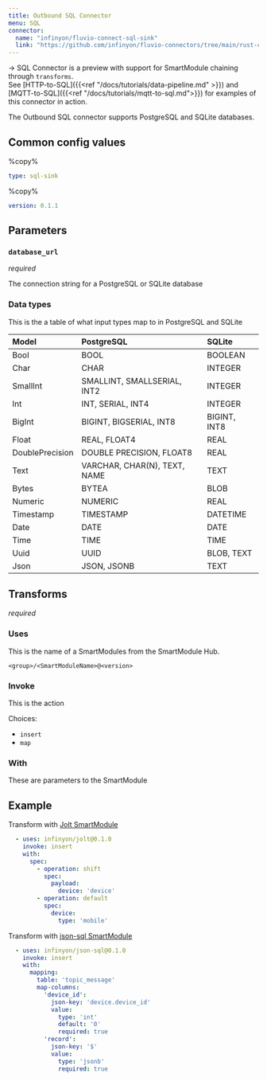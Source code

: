 ```yaml
---
title: Outbound SQL Connector 
menu: SQL 
connector:
  name: "infinyon/fluvio-connect-sql-sink"
  link: "https://github.com/infinyon/fluvio-connectors/tree/main/rust-connectors/sinks/sql"
---
```


-> SQL Connector is a preview with support for SmartModule chaining through `transforms`.<br>See [HTTP-to-SQL]({{<ref "/docs/tutorials/data-pipeline.md" >}}) and [MQTT-to-SQL]({{<ref "/docs/tutorials/mqtt-to-sql.md">}}) for examples of this connector in action.

The Outbound SQL connector supports PostgreSQL and SQLite databases.

## Common config values

%copy%
```yaml
type: sql-sink
```

%copy%
```yaml
version: 0.1.1
```

## Parameters

### `database_url`
*required*

The connection string for a PostgreSQL or SQLite database

### Data types

This is the a table of what input types map to in PostgreSQL and SQLite

| Model           | PostgreSQL                   | SQLite       |                                          
|:----------------|:-----------------------------|:-------------|
| Bool            | BOOL                         | BOOLEAN      |
| Char            | CHAR                         | INTEGER      |
| SmallInt        | SMALLINT, SMALLSERIAL, INT2  | INTEGER      |
| Int             | INT, SERIAL, INT4            | INTEGER      |
| BigInt          | BIGINT, BIGSERIAL, INT8      | BIGINT, INT8 |
| Float           | REAL, FLOAT4                 | REAL         |
| DoublePrecision | DOUBLE PRECISION, FLOAT8     | REAL         |
| Text            | VARCHAR, CHAR(N), TEXT, NAME | TEXT         |
| Bytes           | BYTEA                        | BLOB         |
| Numeric         | NUMERIC                      | REAL         |
| Timestamp       | TIMESTAMP                    | DATETIME     |
| Date            | DATE                         | DATE         |
| Time            | TIME                         | TIME         |
| Uuid            | UUID                         | BLOB, TEXT   |
| Json            | JSON, JSONB                  | TEXT         |

## Transforms
*required*

### Uses
This is the name of a SmartModules from the SmartModule Hub.

`<group>/<SmartModuleName>@<version>`

### Invoke
This is the action 

Choices:
- `insert`
- `map`

### With 
These are parameters to the SmartModule

## Example

Transform with [Jolt SmartModule](https://github.com/infinyon/fluvio-connectors/blob/308ca0ec6e195210a86724ff8b0a32f6897c7b93/smartmodules/jolt/)
```yaml
  - uses: infinyon/jolt@0.1.0
    invoke: insert
    with:
      spec:
        - operation: shift
          spec:
            payload:
              device: 'device'
        - operation: default
          spec:
            device:
              type: 'mobile'
```

Transform with [json-sql SmartModule](https://github.com/infinyon/fluvio-connectors/blob/308ca0ec6e195210a86724ff8b0a32f6897c7b93/smartmodules/json-sql)
```yaml
  - uses: infinyon/json-sql@0.1.0
    invoke: insert
    with:
      mapping:
        table: 'topic_message'
        map-columns:
          'device_id':
            json-key: 'device.device_id'
            value:
              type: 'int'
              default: '0'
              required: true
          'record':
            json-key: '$'
            value:
              type: 'jsonb'
              required: true
```
